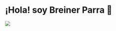 <h1>¡Hola! soy Breiner Parra 👋</h1>

<img src="https://instagram.fbga1-3.fna.fbcdn.net/v/t51.2885…uS807blUXEca2fks5QhxVg&oe=68A078A5&_nc_sid=7a9f4b">
